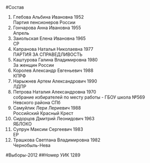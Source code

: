 #Состав
1. Глебова Альбина Ивановна 1952   
    Партия пенсионеров России
2. Гончарова Анна Ивановна 1955   
    Апрель
3. Заиольская Елена Ивановна 1965   
    СР
4. Капранова Наталья Николаевна 1977   
    ПАРТИЯ ЗА СПРАВЕДЛИВОСТЬ
5. Каштурова Галина Владимировна 1980   
    За женщин России
6. Королев Александр Евгеньевич 1988   
    КПРФ
7. Нарыжнев Артем Александрович 1990   
    ЛДПР
8. Петрова Наталия Александровна 1970   
    собрание избирателей по месту работы - ГБОУ школа №569 Невского района СПб
9. Самуйлик Лери Лериевич 1988   
    Российский Красный Крест
10. Сидорцов Дмитрий Леонидович 1963   
    ЯБЛОКО
11. Супрун Максим Сергеевич 1983   
    ЕР
12. Трашкова Светлана Владимировна 1982   
    Чернобыль-Нева

#Выборы-2012
##Номер УИК
1289